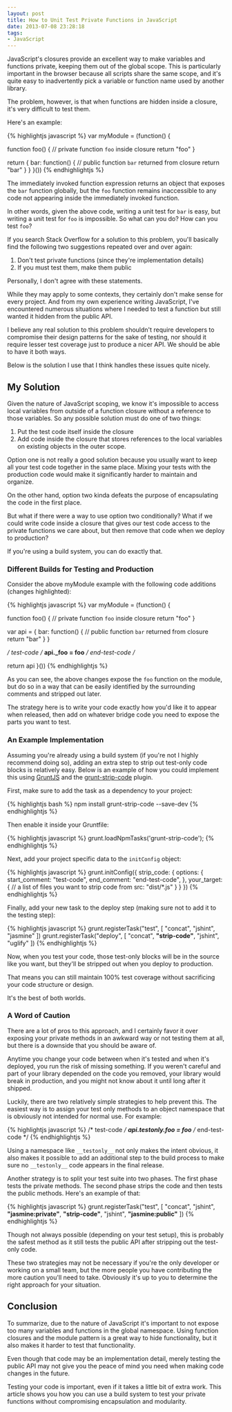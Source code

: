 ```yaml
---
layout: post
title: How to Unit Test Private Functions in JavaScript
date: 2013-07-08 23:28:18
tags:
- JavaScript
---
```


JavaScript's closures provide an excellent way to make variables and functions private, keeping them out of the global scope. This is particularly important in the browser because all scripts share the same scope, and it's quite easy to inadvertently pick a variable or function name used by another library.

The problem, however, is that when functions are hidden inside a closure, it's very difficult to test them.

Here's an example:

{% highlightjs javascript %}
var myModule = (function() {

  function foo() {
    // private function `foo` inside closure
    return "foo"
  }

  return {
    bar: function() {
      // public function `bar` returned from closure
      return "bar"
    }
  }
}())
{% endhighlightjs %}

The immediately invoked function expression returns an object that exposes the `bar` function globally, but the `foo` function remains inaccessible to any code not appearing inside the immediately invoked function.

In other words, given the above code, writing a unit test for `bar` is easy, but writing a unit test for `foo` is impossible. So what can you do? How can you test `foo`?

If you search Stack Overflow for a solution to this problem, you'll basically find the following two suggestions repeated over and over again:

1. Don't test private functions (since they're implementation details)
2. If you must test them, make them public

Personally, I don't agree with these statements.

While they may apply to some contexts, they certainly don't make sense for every project. And from my own experience writing JavaScript, I've encountered numerous situations where I needed to test a function but still wanted it hidden from the public API.

I believe any real solution to this problem shouldn't require developers to compromise their design patterns for the sake of testing, nor should it require lesser test coverage just to produce a nicer API. We should be able to have it both ways.

Below is the solution I use that I think handles these issues quite nicely.

## My Solution

Given the nature of JavaScript scoping, we know it's impossible to access local variables from outside of a function closure without a reference to those variables. So any possible solution must do one of two things:

1. Put the test code itself inside the closure
2. Add code inside the closure that stores references to the local variables on existing objects in the outer scope.

Option one is not really a good solution because you usually want to keep all your test code together in the same place. Mixing your tests with the production code would make it significantly harder to maintain and organize.

On the other hand, option two kinda defeats the purpose of encapsulating the code in the first place.

But what if there were a way to use option two conditionally? What if we could write code inside a closure that gives our test code access to the private functions we care about, but then remove that code when we deploy to production?

If you're using a build system, you can do exactly that.

### Different Builds for Testing and Production

Consider the above myModule example with the following code additions (changes highlighted):

{% highlightjs javascript %}
var myModule = (function() {

  function foo() {
    // private function `foo` inside closure
    return "foo"
  }

  var api = {
    bar: function() {
      // public function `bar` returned from closure
      return "bar"
    }
  }

  **/* test-code */**
  **api._foo = foo**
  **/* end-test-code */**

  return api
}())
{% endhighlightjs %}

As you can see, the above changes expose the `foo` function on the module, but do so in a way that can be easily identified by the surrounding comments and stripped out later.

The strategy here is to write your code exactly how you'd like it to appear when released, then add on whatever bridge code you need to expose the parts you want to test.

### An Example Implementation

Assuming you're already using a build system (if you're not I highly recommend doing so), adding an extra step to strip out test-only code blocks is relatively easy. Below is an example of how you could implement this using [GruntJS](http://gruntjs.com/) and the [grunt-strip-code](https://github.com/philipwalton/grunt-strip-code) plugin.

First, make sure to add the task as a dependency to your project:

{% highlightjs bash %}
npm install grunt-strip-code --save-dev
{% endhighlightjs %}

Then enable it inside your Gruntfile:

{% highlightjs javascript %}
grunt.loadNpmTasks('grunt-strip-code');
{% endhighlightjs %}

Next, add your project specific data to the `initConfig` object:

{% highlightjs javascript %}
grunt.initConfig({
  strip_code: {
    options: {
      start_comment: "test-code",
      end_comment: "end-test-code",
    },
    your_target: {
      // a list of files you want to strip code from
      src: "dist/*.js"
    }
  }
})
{% endhighlightjs %}

Finally, add your new task to the deploy step (making sure not to add it to the testing step):

{% highlightjs javascript %}
grunt.registerTask("test", [
  "concat",
  "jshint",
  "jasmine"
])
grunt.registerTask("deploy", [
  "concat",
  **"strip-code"**,
  "jshint",
  "uglify"
])
{% endhighlightjs %}

Now, when you test your code, those test-only blocks will be in the source like you want, but they'll be stripped out when you deploy to production.

That means you can still maintain 100% test coverage without sacrificing your code structure or design.

It's the best of both worlds.

### A Word of Caution

There are a lot of pros to this approach, and I certainly favor it over exposing your private methods in an awkward way or not testing them at all, but there is a downside that you should be aware of.

Anytime you change your code between when it's tested and when it's deployed, you run the risk of missing something. If you weren't careful and part of your library depended on the code you removed, your library would break in production, and you might not know about it until long after it shipped.

Luckily, there are two relatively simple strategies to help prevent this. The easiest way is to assign your test only methods to an object namespace that is obviously not intended for normal use. For example:

{% highlightjs javascript %}
/* test-code */
**api.__testonly__.foo = foo**
/* end-test-code */
{% endhighlightjs %}

Using a namespace like `__testonly__` not only makes the intent obvious, it also makes it possible to add an additional step to the build process to make sure no `__testonly__` code appears in the final release.

Another strategy is to split your test suite into two phases. The first phase tests the private methods. The second phase strips the code and then tests the public methods. Here's an example of that:

{% highlightjs javascript %}
grunt.registerTask("test", [
  "concat",
  "jshint",
  **"jasmine:private"**,
  **"strip-code"**,
  "jshint",
  **"jasmine:public"**
])
{% endhighlightjs %}

Though not always possible (depending on your test setup), this is probably the safest method as it still tests the public API after stripping out the test-only code.

These two strategies may not be necessary if you're the only developer or working on a small team, but the more people you have contributing the more caution you'll need to take. Obviously it's up to you to determine the right approach for your situation.

## Conclusion

To summarize, due to the nature of JavaScript it's important to not expose too many variables and functions in the global namespace. Using function closures and the module pattern is a great way to hide functionality, but it also makes it harder to test that functionality.

Even though that code may be an implementation detail, merely testing the public API may not give you the peace of mind you need when making code changes in the future.

Testing your code is important, even if it takes a little bit of extra work. This article shows you how you can use a build system to test your private functions without compromising encapsulation and modularity.